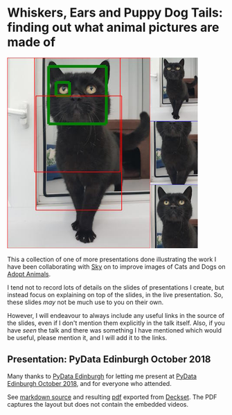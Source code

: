 # Whiskers, Ears and Puppy Dog Tails: finding out what animal pictures are made of

![inline](monocle_cat.jpg)

This a collection of one of more presentations done illustrating the work I have
been collaborating with [Sky](https://twitter.com/carrotcodes) on to improve
images of Cats and Dogs on [Adopt Animals](https://www.adoptanimals.io/).

I tend not to record lots of details on the slides of presentations I create,
but instead focus on explaining on top of the slides, in the live presentation.
So, these slides *may* not be much use to you on their own.

However, I will endeavour to always include any useful links in the source of
the slides, even if I don't mention them explicitly in the talk itself. Also, if 
you have *seen* the talk and there was something I have mentioned which would be
useful, please mention it, and I will add it to the links.

## Presentation: PyData Edinburgh October 2018

Many thanks to [PyData Edinburgh](https://www.meetup.com/PyData-Edinburgh/) for letting me present at [PyData Edinburgh October 2018](https://www.meetup.com/PyData-Edinburgh/events/254843839/), and for everyone who attended.

See [markdown source](presentation.pydata_edi_2018.md) and resulting [pdf](presentation.pydata_edi_2018.pdf) exported from [Deckset](https://www.deckset.com/). The PDF captures the layout but does not contain the embedded videos.
